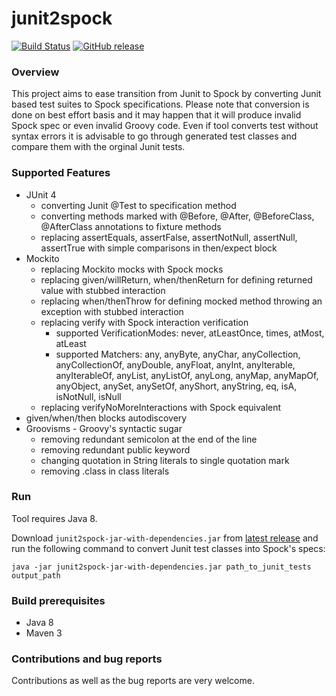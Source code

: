# junit2spock

[![Build Status](https://travis-ci.org/opaluchlukasz/junit2spock.svg?branch=master)](https://travis-ci.org/opaluchlukasz/junit2spock)
[![GitHub release](https://img.shields.io/github/release/opaluchlukasz/junit2spock.svg)](https://github.com/opaluchlukasz/junit2spock/releases)

### Overview
This project aims to ease transition from Junit to Spock by converting Junit based test suites to Spock specifications.
Please note that conversion is done on best effort basis and it may happen that it will produce invalid Spock spec or even invalid Groovy code.
Even if tool converts test without syntax errors it is advisable to go through generated test classes and compare them with the orginal Junit tests.

### Supported Features
* JUnit 4
  * converting Junit @Test to specification method
  * converting methods marked with @Before, @After, @BeforeClass, @AfterClass annotations to fixture methods
  * replacing assertEquals, assertFalse, assertNotNull, assertNull, assertTrue with simple comparisons in then/expect block
* Mockito
  * replacing Mockito mocks with Spock mocks
  * replacing given/willReturn, when/thenReturn for defining returned value with stubbed interaction
  * replacing when/thenThrow for defining mocked method throwing an exception with stubbed interaction
  * replacing verify with Spock interaction verification
    * supported VerificationModes: never, atLeastOnce, times, atMost, atLeast
    * supported Matchers: any, anyByte, anyChar, anyCollection, anyCollectionOf, anyDouble, anyFloat, anyInt, anyIterable, anyIterableOf, anyList, anyListOf, anyLong, anyMap, anyMapOf, anyObject, anySet, anySetOf, anyShort, anyString, eq, isA, isNotNull, isNull
  * replacing verifyNoMoreInteractions with Spock equivalent
* given/when/then blocks autodiscovery
* Groovisms - Groovy's syntactic sugar
  * removing redundant semicolon at the end of the line
  * removing redundant public keyword
  * changing quotation in String literals to single quotation mark
  * removing .class in class literals

### Run
Tool requires Java 8.

Download `junit2spock-jar-with-dependencies.jar` from [latest release](https://github.com/opaluchlukasz/junit2spock/releases) and run the following command to convert Junit test classes into Spock's specs:
```
java -jar junit2spock-jar-with-dependencies.jar path_to_junit_tests output_path
```

### Build prerequisites
* Java 8
* Maven 3

### Contributions and bug reports
Contributions as well as the bug reports are very welcome.
